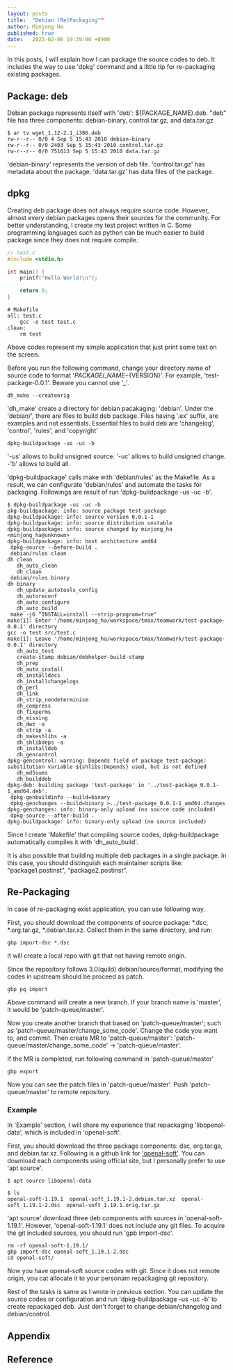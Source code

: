 ```yaml
---
layout: posts
title:  "Debian (Re)Packaging""
author: Minjong Ha
published: true
date:   2023-02-06 19:39:00 +0900
---
```


In this posts, I will explain how I can package the source codes to deb.
It includes the way to use 'dpkg' command and a little tip for re-packaging existing packages.

## Package: deb

Debian package represents itself with 'deb': ${PACKAGE\_NAME}.deb.
"deb" file has three components: debian-binary, control.tar.gz, and data.tar.gz

```shell
$ ar tv wget_1.12-2.1_i386.deb
rw-r--r-- 0/0 4 Sep 5 15:43 2010 debian-binary 
rw-r--r-- 0/0 2403 Sep 5 15:43 2010 control.tar.gz 
rw-r--r-- 0/0 751613 Sep 5 15:43 2010 data.tar.gz
```

'debian-binary' represents the version of deb file.
'control.tar.gz' has metadata about the package.
'data.tar.gz' has data files of the package.

## dpkg
<!-- Explain how I can use dpkg -->

Creating deb package does not always require source code.
However, almost every debian packages opens their sources for the community.
For better understanding, I create my test project written in C.
Some programming languages such as python can be much easier to build package since they does not require compile.

```c
// test.c
#include <stdio.h>

int main() {
    printf("Hello World!\n");

    return 0;
}
```

```shell
# Makefile
all: test.c
    gcc -o test test.c
clean: 
    rm test
```

Above codes represent my simple application that just print some text on the screen.

Before you run the following command, change your directory name of source code to format '${PACKAGEi\_NAME}-${VERSION}'.
For example, 'test-package-0.0.1'.
Beware you cannot use '\_'.

```shell
dh_make --createorig
```

'dh\_make' create a directory for debian pacakaging: 'debian'.
Under the 'debian/', there are files to build deb package.
Files having '.ex' suffix, are examples and not essentials.
Essential files to build deb are 'changelog', 'control', 'rules', and 'copyright'

```shell
dpkg-buildpackage -us -uc -b
```

'-us' allows to build unsigned source.
'-uc' allows to build unsigned change.
-'b' allows to build all.

'dpkg-buildpackage' calls make with 'debian/rules' as the Makefile.
As a result, we can configurate 'debian/rules' and automate the tasks for packaging.
Followings are result of run 'dpkg-buildpackage -us -uc -b'.

```shell
$ dpkg-buildpackage -us -uc -b
pkg-buildpackage: info: source package test-package
dpkg-buildpackage: info: source version 0.0.1-1
dpkg-buildpackage: info: source distribution unstable
dpkg-buildpackage: info: source changed by minjong_ha <minjong_ha@unknown>
dpkg-buildpackage: info: host architecture amd64
 dpkg-source --before-build .
 debian/rules clean
dh clean
   dh_auto_clean
   dh_clean
 debian/rules binary
dh binary
   dh_update_autotools_config
   dh_autoreconf
   dh_auto_configure
   dh_auto_build
 make -j6 "INSTALL=install --strip-program=true"
make[1]: Enter '/home/minjong_ha/workspace/tmax/teamwork/test-package-0.0.1' directory
gcc -o test src/test.c
make[1]: Leave '/home/minjong_ha/workspace/tmax/teamwork/test-package-0.0.1' directory
   dh_auto_test
   create-stamp debian/debhelper-build-stamp
   dh_prep
   dh_auto_install
   dh_installdocs
   dh_installchangelogs
   dh_perl
   dh_link
   dh_strip_nondeterminism
   dh_compress
   dh_fixperms
   dh_missing
   dh_dwz -a
   dh_strip -a
   dh_makeshlibs -a
   dh_shlibdeps -a
   dh_installdeb
   dh_gencontrol
dpkg-gencontrol: warning: Depends field of package test-package: substitution variable ${shlibs:Depends} used, but is not defined
   dh_md5sums
   dh_builddeb
dpkg-deb: building package 'test-package' in '../test-package_0.0.1-1_amd64.deb'.
 dpkg-genbuildinfo --build=binary
 dpkg-genchanges --build=binary >../test-package_0.0.1-1_amd64.changes
dpkg-genchanges: info: binary-only upload (no source code included)
 dpkg-source --after-build .
dpkg-buildpackage: info: binary-only upload (no source included)
```

Since I create 'Makefile' that compiling source codes, dpkg-buildpackage automatically compiles it with 'dh\_auto\_build'.

It is also possible that building multiple deb packages in a single package.
In this case, you should distinguish each maintainer scripts like: "package1.postinst", "package2.postinst".

## Re-Packaging
<!-- Explain repackaging with apt source -->

In case of re-packaging exist application, you can use following way.

First, you should download the components of source package: \*.dsc, \*.org.tar.gz, \*.debian.tar.xz.
Collect them in the same directory, and run:

```shell
gbp import-dsc *.dsc
```

It will create a local repo with git that not having remote origin.

Since the repository follows 3.0(quild) debian/source/format, modifying the codes in upstream should be proceed as patch.

```shell
gbp pq import
```

Above command will create a new branch.
If your branch name is 'master', it would be 'patch-queue/master'.

Now you create another branch that based on 'patch-queue/master'; such as 'patch-queue/master/change\_some\_code'.
Change the code you want to, and commit.
Then create MR to 'patch-queue/master': 'patch-queue/master/change\_some\_code' -> 'patch-queue/master'.

If the MR is completed, run following command in 'patch-queue/master'

```shell
gbp export
```

Now you can see the patch files in 'patch-queue/master'.
Push 'patch-queue/master' to remote repository.

### Example

In 'Example' section, I will share my experience that repackaging 'libopenal-data', which is included in 'openal-soft'.

First, you should download the three package components: dsc, org.tar.ga, and debian.tar.xz.
Following is a github link for ['openal-soft'](https://github.com/kcat/openal-soft).
You can download each components using official site, but I personally prefer to use 'apt source'.

```shell
$ apt source libopenal-data

$ ls
openal-soft-1.19.1  openal-soft_1.19.1-2.debian.tar.xz  openal-soft_1.19.1-2.dsc  openal-soft_1.19.1.orig.tar.gz
```

'apt source' download three deb components with sources in 'openal-soft-1.19.1'.
However, 'openal-soft-1.19.1' does not include any git files.
To acquire the git included sources, you should run 'gpb import-dsc'.

```shell
rm -rf openal-soft-1.19.1/
gbp import-dsc openal-soft_1.19.1-2.dsc
cd openal-soft/
```

Now you have openal-soft source codes with git.
Since it does not remote origin, you cat allocate it to your personam repackaging git repository.

Rest of the tasks is same as I wrote in previous section.
You can update the source codes or configuration and run 'dpkg-buildpackage -us -uc -b' to create repackaged deb.
Just don't forget to change debian/changelog and debian/control.

## Appendix
<!-- Appendix -->

## Reference
